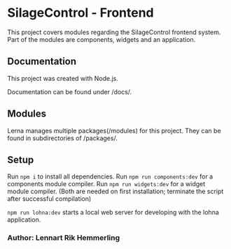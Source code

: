 # SilageControl - Frontend

This project covers modules regarding the SilageControl frontend system.
Part of the modules are components, widgets and an application.

## Documentation

This project was created with Node.js.

Documentation can be found under /docs/.

## Modules

Lerna manages multiple packages(/modules) for this project. They can be found in subdirectories of /packages/.

## Setup

Run `npm i` to install all dependencies. Run `npm run components:dev` for a components module compiler. Run `npm run widgets:dev` for a widget module compiler. (Both are needed on first installation; terminate the script after successful compilation)

`npm run lohna:dev` starts a local web server for developing with the lohna application.

### Author: Lennart Rik Hemmerling